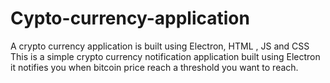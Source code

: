 # Cypto-currency-application
A crypto currency application is built using Electron, HTML , JS and CSS
This is a simple crypto currency notification application built using Electron it notifies you when bitcoin price reach a threshold you want to reach.
